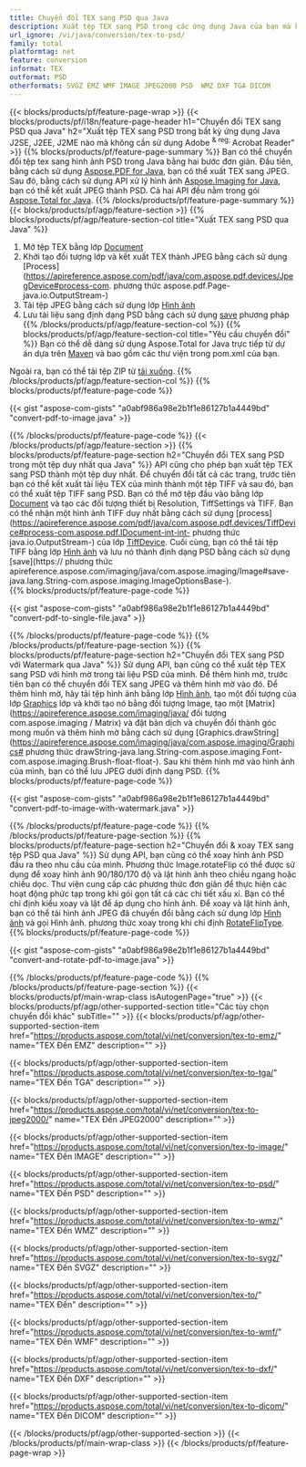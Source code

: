 ```yaml
---
title: Chuyển đổi TEX sang PSD qua Java
description: Xuất tệp TEX sang PSD trong các ứng dụng Java của bạn mà không cần sử dụng bất kỳ ứng dụng nào của bên thứ ba
url_ignore: /vi/java/conversion/tex-to-psd/
family: total
platformtag: net
feature: conversion
informat: TEX
outformat: PSD
otherformats: SVGZ EMZ WMF IMAGE JPEG2000 PSD  WMZ DXF TGA DICOM
---
```

{{< blocks/products/pf/feature-page-wrap >}}
{{< blocks/products/pf/i18n/feature-page-header h1="Chuyển đổi TEX sang PSD qua Java" h2="Xuất tệp TEX sang PSD trong bất kỳ ứng dụng Java J2SE, J2EE, J2ME nào mà không cần sử dụng Adobe <sup> & reg; </sup> Acrobat Reader" >}}
{{% blocks/products/pf/feature-page-summary %}}
Bạn có thể chuyển đổi tệp tex sang hình ảnh PSD trong Java bằng hai bước đơn giản. Đầu tiên, bằng cách sử dụng [Aspose.PDF for Java](https://products.aspose.com/pdf/java/), bạn có thể xuất TEX sang JPEG. Sau đó, bằng cách sử dụng API xử lý hình ảnh [Aspose.Imaging for Java](https://products.aspose.com/imaging/java/), bạn có thể kết xuất JPEG thành PSD. Cả hai API đều nằm trong gói [Aspose.Total for Java](https://products.aspose.com/total/java/).
{{% /blocks/products/pf/feature-page-summary  %}}
{{< blocks/products/pf/agp/feature-section >}}
{{% blocks/products/pf/agp/feature-section-col title="Xuất TEX sang PSD qua Java" %}}
1. Mở tệp TEX bằng lớp [Document](https://apireference.aspose.com/pdf/java/com.aspose.pdf/Document)
2. Khởi tạo đối tượng lớp và kết xuất TEX thành JPEG bằng cách sử dụng [Process](https://apireference.aspose.com/pdf/java/com.aspose.pdf.devices/JpegDevice#process-com. phương thức aspose.pdf.Page-java.io.OutputStream-)
3. Tải tệp JPEG bằng cách sử dụng lớp [Hình ảnh](https://apireference.aspose.com/imaging/java/com.aspose.imaging/Image)
4. Lưu tài liệu sang định dạng PSD bằng cách sử dụng [save](https://apireference.aspose.com/imaging/java/com.aspose.imaging/Image#save-java.lang.String-com.aspose.imaging.ImageOptionsBase-) phương pháp
{{% /blocks/products/pf/agp/feature-section-col %}}
{{% blocks/products/pf/agp/feature-section-col title="Yêu cầu chuyển đổi" %}}
Bạn có thể dễ dàng sử dụng Aspose.Total for Java trực tiếp từ dự án dựa trên [Maven](https://repository.aspose.com/webapp/#/artifacts/browse/tree/General/repo/com/aspose/aspose-total) và bao gồm các thư viện trong pom.xml của bạn.

Ngoài ra, bạn có thể tải tệp ZIP từ [tải xuống](https://downloads.aspose.com/total/java).
{{% /blocks/products/pf/agp/feature-section-col %}}
{{% blocks/products/pf/feature-page-code %}}

{{< gist "aspose-com-gists" "a0abf986a98e2b1f1e86127b1a4449bd" "convert-pdf-to-image.java" >}}


{{% /blocks/products/pf/feature-page-code %}}
{{< /blocks/products/pf/agp/feature-section >}}
{{% blocks/products/pf/feature-page-section  h2="Chuyển đổi TEX sang PSD trong một tệp duy nhất qua Java" %}}
API cũng cho phép bạn xuất tệp TEX sang PSD thành một tệp duy nhất. Để chuyển đổi tất cả các trang, trước tiên bạn có thể kết xuất tài liệu TEX của mình thành một tệp TIFF và sau đó, bạn có thể xuất tệp TIFF sang PSD. Bạn có thể mở tệp đầu vào bằng lớp [Document](https://apireference.aspose.com/pdf/java/com.aspose.pdf/Document) và tạo các đối tượng thiết bị Resolution, TiffSettings và TIFF. Bạn có thể nhận một hình ảnh TIFF duy nhất bằng cách sử dụng [process](https://apireference.aspose.com/pdf/java/com.aspose.pdf.devices/TiffDevice#process-com.aspose.pdf.IDocument-int-int- phương thức java.io.OutputStream-) của lớp [TiffDevice](https://apireference.aspose.com/pdf/java/com.aspose.pdf.devices/TiffDevice). Cuối cùng, bạn có thể tải tệp TIFF bằng lớp [Hình ảnh](https://apireference.aspose.com/imaging/java/com.aspose.imaging/Image) và lưu nó thành định dạng PSD bằng cách sử dụng [save](https:// phương thức apireference.aspose.com/imaging/java/com.aspose.imaging/Image#save-java.lang.String-com.aspose.imaging.ImageOptionsBase-).  
{{% blocks/products/pf/feature-page-code %}}

{{< gist "aspose-com-gists" "a0abf986a98e2b1f1e86127b1a4449bd" "convert-pdf-to-single-file.java" >}}

{{% /blocks/products/pf/feature-page-code  %}}
{{% /blocks/products/pf/feature-page-section %}}
{{% blocks/products/pf/feature-page-section  h2="Chuyển đổi TEX sang PSD với Watermark qua Java" %}}
Sử dụng API, bạn cũng có thể xuất tệp TEX sang PSD với hình mờ trong tài liệu PSD của mình. Để thêm hình mờ, trước tiên bạn có thể chuyển đổi TEX sang JPEG và thêm hình mờ vào đó. Để thêm hình mờ, hãy tải tệp hình ảnh bằng lớp [Hình ảnh](https://apireference.aspose.com/imaging/java/com.aspose.imaging/Image), tạo một đối tượng của lớp [Graphics](https://apireference.aspose.com/imaging/java/com.aspose.imaging/Graphics) lớp và khởi tạo nó bằng đối tượng Image, tạo một [Matrix](https://apireference.aspose.com/imaging/java/ đối tượng com.aspose.imaging / Matrix) và đặt bản dịch và chuyển đổi thành góc mong muốn và thêm hình mờ bằng cách sử dụng [Graphics.drawString](https://apireference.aspose.com/imaging/java/com.aspose.imaging/Graphics# phương thức drawString-java.lang.String-com.aspose.imaging.Font-com.aspose.imaging.Brush-float-float-). Sau khi thêm hình mờ vào hình ảnh của mình, bạn có thể lưu JPEG dưới định dạng PSD. 
{{% blocks/products/pf/feature-page-code %}}

{{< gist "aspose-com-gists" "a0abf986a98e2b1f1e86127b1a4449bd" "convert-pdf-to-image-with-watermark.java" >}}

{{% /blocks/products/pf/feature-page-code  %}}
{{% /blocks/products/pf/feature-page-section %}}
{{% blocks/products/pf/feature-page-section  h2="Chuyển đổi & xoay TEX sang tệp PSD qua Java" %}}
Sử dụng API, bạn cũng có thể xoay hình ảnh PSD đầu ra theo nhu cầu của mình. Phương thức Image.rotateFlip có thể được sử dụng để xoay hình ảnh 90/180/170 độ và lật hình ảnh theo chiều ngang hoặc chiều dọc. Thư viện cung cấp các phương thức đơn giản để thực hiện các hoạt động phức tạp trong khi gói gọn tất cả các chi tiết xấu xí. Bạn có thể chỉ định kiểu xoay và lật để áp dụng cho hình ảnh. Để xoay và lật hình ảnh, bạn có thể tải hình ảnh JPEG đã chuyển đổi bằng cách sử dụng lớp [Hình ảnh](https://apireference.aspose.com/imaging/java/com.aspose.imaging/Image) và gọi Hình ảnh. phương thức xoay trong khi chỉ định [RotateFlipType](https://apireference.aspose.com/imaging/java/com.aspose.imaging/RotateFlipType). 
{{% blocks/products/pf/feature-page-code %}}

{{< gist "aspose-com-gists" "a0abf986a98e2b1f1e86127b1a4449bd" "convert-and-rotate-pdf-to-image.java" >}}

{{% /blocks/products/pf/feature-page-code  %}}
{{% /blocks/products/pf/feature-page-section %}}
{{< blocks/products/pf/main-wrap-class isAutogenPage="true" >}}
{{< blocks/products/pf/agp/other-supported-section title="Các tùy chọn chuyển đổi khác" subTitle="" >}}
{{< blocks/products/pf/agp/other-supported-section-item href="https://products.aspose.com/total/vi/net/conversion/tex-to-emz/" name="TEX Đến EMZ" description="" >}}

{{< blocks/products/pf/agp/other-supported-section-item href="https://products.aspose.com/total/vi/net/conversion/tex-to-tga/" name="TEX Đến TGA" description="" >}}

{{< blocks/products/pf/agp/other-supported-section-item href="https://products.aspose.com/total/vi/net/conversion/tex-to-jpeg2000/" name="TEX Đến JPEG2000" description="" >}}

{{< blocks/products/pf/agp/other-supported-section-item href="https://products.aspose.com/total/vi/net/conversion/tex-to-image/" name="TEX Đến IMAGE" description="" >}}

{{< blocks/products/pf/agp/other-supported-section-item href="https://products.aspose.com/total/vi/net/conversion/tex-to-psd/" name="TEX Đến PSD" description="" >}}

{{< blocks/products/pf/agp/other-supported-section-item href="https://products.aspose.com/total/vi/net/conversion/tex-to-wmz/" name="TEX Đến WMZ" description="" >}}

{{< blocks/products/pf/agp/other-supported-section-item href="https://products.aspose.com/total/vi/net/conversion/tex-to-svgz/" name="TEX Đến SVGZ" description="" >}}

{{< blocks/products/pf/agp/other-supported-section-item href="https://products.aspose.com/total/vi/net/conversion/tex-to/" name="TEX Đến" description="" >}}

{{< blocks/products/pf/agp/other-supported-section-item href="https://products.aspose.com/total/vi/net/conversion/tex-to-wmf/" name="TEX Đến WMF" description="" >}}

{{< blocks/products/pf/agp/other-supported-section-item href="https://products.aspose.com/total/vi/net/conversion/tex-to-dxf/" name="TEX Đến DXF" description="" >}}

{{< blocks/products/pf/agp/other-supported-section-item href="https://products.aspose.com/total/vi/net/conversion/tex-to-dicom/" name="TEX Đến DICOM" description="" >}}


{{< /blocks/products/pf/agp/other-supported-section >}}
{{< /blocks/products/pf/main-wrap-class >}}
{{< /blocks/products/pf/feature-page-wrap >}}